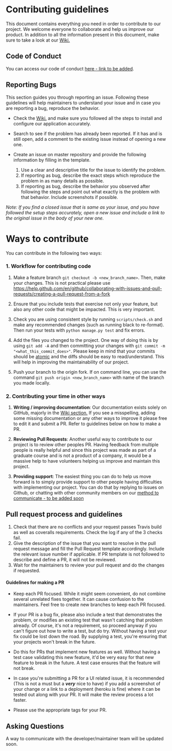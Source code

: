 # Contributing guidelines
This document contains everything you need in order to contribute to our project. We welcome everyone to collaborate and help us improve our product. In addition to all the information present in this document, make sure to take a look at our [Wiki.](https://github.com/gcivil-nyu-org/spring2020-cs-gy-9223-class/wiki)

## Code of Conduct
You can access our code of conduct [here - link to be added](). 

## Reporting Bugs
This section guides you through reporting an issue. Following these guidelines will help maintainers to understand your issue and in case you are reporting a bug, reproduce the behavior.

  * Check the [Wiki.](https://github.com/gcivil-nyu-org/spring2020-cs-gy-9223-class/wiki) and make sure you followed all the steps to install and configure our application accurately. 

  * Search to see if the problem has already been reported. If it has and is still open, add a comment to the existing issue instead of opening a new one.

  * Create an issue on master repository and provide the following information by filling in the template.

    1. Use a clear and descriptive title for the issue to identify the problem.
    2. If reporting as bug, describe the exact steps which reproduce the problem in as many details as possible.
    3. If reporting as bug, describe the behavior you observed after following the steps and point out what exactly is the problem with that behavior. Include screenshots if possible.

   *Note: If you find a closed issue that is same as your issue, and you have followed the setup steps accurately, open a new issue and include a link to the original issue in the body of your new one.*

# Ways to contribute
You can contribute in the following two ways:

### 1. Workflow for contributing code
   1. Make a feature branch `git checkout -b <new_branch_name>`. Then, make your changes. This is not practical please use https://help.github.com/en/github/collaborating-with-issues-and-pull-requests/creating-a-pull-request-from-a-fork
   
   2. Ensure that you include tests that exercise not only your feature, but also any other code that might be impacted. This is very important.
   3. Check you are using consistent style by running `scripts/check.sh` and make any recommended changes (such as running black to re-format). Then run your tests with `python manage.py test` and fix errors. 
   4. Add the files you changed to the project. One way of doing this is by using `git add -A` and then committing your changes with `git commit -m "<what_this_commit_does>"`.
Please keep in mind that your commits should be [atomic](https://en.wikipedia.org/wiki/Atomic_commit#Atomic_commit_convention) and the diffs should be easy to read/understand. This will help in improving the maintainability of our project.
   5. Push your branch to the origin fork. If on command line, you can use the command `git push origin <new_branch_name>` with name of the branch you made locally.

### 2. Contributing your time in other ways

  1. **Writing / improving documentation**: Our documentation exists solely on GitHub, majorly in the [Wiki section.](https://github.com/gcivil-nyu-org/spring2020-cs-gy-9223-class/wiki) If you see a misspelling, adding some missing documentation or any other ways to improve it please free to edit it and submit a PR. Refer to guidelines below on how to make a PR. 

  2. **Reviewing Pull Requests**: Another useful way to contribute to our project is to review other peoples PR. Having feedback from multiple people is really helpful and since this project was made as part of a graduate course and is not a product of a company, it would be a massive help to have volunteers helping us improve and maintain this project.

  3. **Providing support**: The easiest thing you can do to help us move forward is to simply provide support to other people having difficulties with implementing our project. You can do that by replying to issues on Github, or chatting with other community members on our [method to communicate - to be added soon]()
  
## Pull request process and guidelines
1. Check that there are no conflicts and your request passes Travis build as well as coveralls requirements. Check the log if any of the 3 checks fail.
2. Give the description of the issue that you want to resolve in the pull request message and fill the Pull Request template accordingly. Include the relevant issue number if applicable. If PR template is not followed to describe and define a PR, it will not be reviewed.
3. Wait for the maintainers to review your pull request and do the changes if requested.

#### Guidelines for making a PR
* Keep each PR focused. While it might seem convenient, do not combine several unrelated fixes together. It can cause confusion to the maintainers. Feel free to create new branches to keep each PR focused.

* If your PR is a bug fix, please also include a test that demonstrates the problem, or modifies an existing test that wasn't catching that problem already. Of course, it's not a requirement, so proceed anyway if you can't figure out how to write a test, but do try. Without having a test your fix could be lost down the road. By supplying a test, you're ensuring that your projects won't break in the future.

* Do this for PRs that implement new features as well. Without having a test case validating this new feature, it'd be very easy for that new feature to break in the future. A test case ensures that the feature will not break. 

* In case you're submitting a PR for a UI related issue, it is recommended (This is not a must but a ***very*** nice to have) if you add a screenshot of your change or a link to a deployment (heroku is fine) where it can be tested out along with your PR. It will make the review process a lot faster. 

* Please use the appropriate tags for your PR. 

## Asking Questions
A way to communicate with the developer/maintainer team will be updated soon. 
